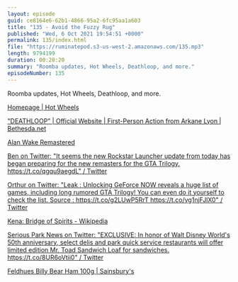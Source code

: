 ```yaml
---
layout: episode
guid: ce8164e6-62b1-4866-95a2-6fc95aa1a603
title: "135 - Avoid the Fuzzy Rug"
published: "Wed, 6 Oct 2021 19:54:51 +0000"
permalink: 135/index.html
file: "https://ruminatepod.s3-us-west-2.amazonaws.com/135.mp3"
length: 9794199
duration: 00:20:20
summary: "Roomba updates, Hot Wheels, Deathloop, and more."
episodeNumber: 135
---
```


Roomba updates, Hot Wheels, Deathloop, and more.

[Homepage | Hot Wheels](https://hotwheelsunleashed.com/)

["DEATHLOOP” | Official Website | First-Person Action from Arkane Lyon | Bethesda.net](https://bethesda.net/en/game/deathloop)

[Alan Wake Remastered](https://www.alanwake.com/)

[Ben on Twitter: "It seems the new Rockstar Launcher update from today has began preparing for the new remasters for the GTA Trilogy. https://t.co/qgqu9aegdL" / Twitter](https://twitter.com/videotech_/status/1445411336729530370)

[Orthur on Twitter: "Leak : Unlocking GeForce NOW reveals a huge list of games, including long rumored GTA Trilogy! You can even do it yourself to check the list. Source : https://t.co/g2LUwP5RrT https://t.co/vg1njFJlX0" / Twitter](https://twitter.com/OrthurTheBoah/status/1437391738897768449)

[Kena: Bridge of Spirits - Wikipedia](https://en.wikipedia.org/wiki/Kena:_Bridge_of_Spirits)

[Serious Park News on Twitter: "EXCLUSIVE: In honor of Walt Disney World's 50th anniversary, select delis and park quick service restaurants will offer limited edition Mr. Toad Sandwich Loaf for sandwiches. https://t.co/8UR6oVtii0" / Twitter](https://twitter.com/seriousparknews/status/1445772368861794309)

[Feldhues Billy Bear Ham 100g | Sainsbury's](https://www.sainsburys.co.uk/gol-ui/product/school-shop-/feldhues-billy-bear-ham-100g)
